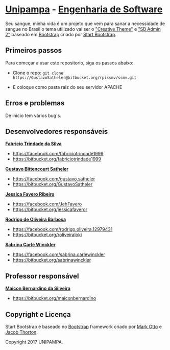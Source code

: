 # [Unipampa](http://unipampa.edu.br/) - [Engenharia de Software](http://cursos.unipampa.edu.br/cursos/engenhariadesoftware/)

Seu sangue, minha vida é um projeto que vem para sanar a necessidade de sangue no Brasil o tema utilizado vai ser o ["Creative Theme"](https://startbootstrap.com/template-overviews/creative/) e ["SB Admin 2"](https://startbootstrap.com/template-overviews/sb-admin-2/) baseado em [Bootstrap](http://getbootstrap.com/) criado por [Start Bootstrap](http://startbootstrap.com/).

## Primeiros passos

Para começar a usar este repositorio, siga os passos abaixo:

* Clone o repo: `git clone https://GustavoSatheler@bitbucket.org/rpissmv/ssmv.git`

* E coloque como pasta raiz do seu servidor APACHE

## Erros e problemas

De inicio tem vários bug's.

## Desenvolvedores responsáveis

**[Fabricio Trindade da Silva](mailto:fabriciotrindadea7x@gmail.com)**

* https://facebook.com/fabriciotrindade1999
* https://bitbucket.org/fabriciotrindade1999


**[Gustavo Bittencourt Satheler](mailto:gustavo.satheler@alunos.unipampa.edu.br)**

* https://facebook.com/gustavo.satheler
* https://bitbucket.org/GustavoSatheler


**[Jessica Favero Ribeiro](mailto:jessicafaveror@gmail.com)**

* https://facebook.com/JehFavero
* https://bitbucket.org/jessicafaveror


**[Rodrigo de Oliveira Barbosa](mailto:roliveira.loki@gmail.com)**

* https://facebook.com/rodrigo.oliveira.12979431
* https://bitbucket.org/roliveiraloki


**[Sabrina Carlé Winckler](mailto:sabrinacarlew@gmail.com)**

* https://facebook.com/sabrina.carlewinckler
* https://bitbucket.org/sabrinawinckler


## Professor responsável
**[Maicon Bernardino da Silveira](mailto:maiconbernardino@unipampa.edu.br)**

* https://bitbucket.org/maiconbernardino

## Copyright e Licença

Start Bootstrap é baseado no [Bootstrap](http://getbootstrap.com/) framework criado por [Mark Otto](https://twitter.com/mdo) e [Jacob Thorton](https://twitter.com/fat).

Copyright 2017 UNIPAMPA.